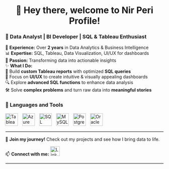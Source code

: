 <h1 align="center">👋 Hey there, welcome to Nir Peri Profile!</h1>

### 🔹 Data Analyst | BI Developer | SQL & Tableau Enthusiast  

💼 **Experience:** Over **2 years** in Data Analytics & Business Intelligence  
📊 **Expertise:** SQL, Tableau, Data Visualization, UI/UX for dashboards  
🎯 **Passion:** Transforming data into actionable insights  
✨ **What I Do:**  
🚀 Build **custom Tableau reports** with optimized **SQL queries**  
🎨 Focus on **UI/UX** to create intuitive & visually appealing dashboards  
🔍 Explore **advanced SQL functions** to enhance data analysis  
🛠️ Solve **complex problems** and turn raw data into **meaningful stories**  


### 🚀 Languages and Tools
<p>
  <img alt="Tableau" width="40px" style="padding-right:10px;" src="https://img.icons8.com/?size=100&id=9Kvi1p1F0tUo&format=png&color=000000" />
  <img alt="Azure SQL" width="40px" style="padding-right:10px;" src="https://cdn.jsdelivr.net/gh/devicons/devicon@latest/icons/azuresqldatabase/azuresqldatabase-original.svg" />
  <img alt="SQL Server" width="40px" style="padding-right:10px;" src="https://cdn.jsdelivr.net/gh/devicons/devicon@latest/icons/microsoftsqlserver/microsoftsqlserver-original.svg" />
  <img alt="MySQL" width="40px" style="padding-right:10px;" src="https://cdn.jsdelivr.net/gh/devicons/devicon@latest/icons/mysql/mysql-original.svg" />
  <img alt="PostgreSQL" width="40px" style="padding-right:10px;" src="https://cdn.jsdelivr.net/gh/devicons/devicon@latest/icons/postgresql/postgresql-original.svg" />
  <img alt="Oracle" width="40px" style="padding-right:10px;" src="https://cdn.jsdelivr.net/gh/devicons/devicon@latest/icons/oracle/oracle-original.svg" />
</p>
<hr style="border: 1px solid #ddd; border-width: 0.5px;">


📢 **Join my journey!** Check out my projects and see how I bring data to life.  
 
📫 **Connect with me:**  <a href="https://www.linkedin.com/in/nirperi/">
    <img alt="LinkedIn" width="30px" style="padding-right:10px;" src="https://cdn.jsdelivr.net/gh/devicons/devicon@latest/icons/linkedin/linkedin-original.svg" />
  </a>

<hr style="border: 1px solid #ddd; border-width: 0.5px;">









